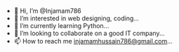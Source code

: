 - 👋 Hi, I’m @Injamam786
- 👀 I’m interested in web designing, coding...
- 🌱 I’m currently learning Python...
- 💞️ I’m looking to collaborate on a good IT company...
- 📫 How to reach me injamamhussain786@gmail.com...

<!---
Injamam786/Injamam786 is a ✨ special ✨ repository because its `README.md` (this file) appears on your GitHub profile.
You can click the Preview link to take a look at your changes.
--->
